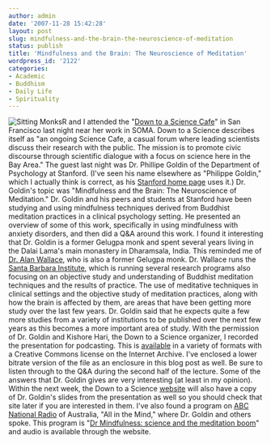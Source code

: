 ```yaml
---
author: admin
date: '2007-11-28 15:42:28'
layout: post
slug: mindfulness-and-the-brain-the-neuroscience-of-meditation
status: publish
title: 'Mindfulness and the Brain: The Neuroscience of Meditation'
wordpress_id: '2122'
categories:
- Academic
- Buddhism
- Daily Life
- Spirituality
---
```


![Sitting
Monks](http://farm3.static.flickr.com/2178/2071708063_13f2d5e2a7_m.jpg)R
and I attended the "[Down to a Science Cafe](http://sciencecafesf.com/)"
in San Francisco last night near her work in SOMA. Down to a Science
describes itself as "an ongoing Science Cafe, a casual forum where
leading scientists discuss their research with the public. The mission
is to promote civic discourse through scientific dialogue with a focus
on science here in the Bay Area." The guest last night was Dr. Phillipe
Goldin of the Department of Psychology at Stanford. (I've seen his name
elsewhere as "Philippe Goldin," which I actually think is correct, as
his [Stanford home page](http://http://www-psych.stanford.edu/~pgoldin/)
uses it.) Dr. Goldin's topic was "Mindfulness and the Brain: The
Neuroscience of Meditation." Dr. Goldin and his peers and students at
Stanford have been studying and using mindfulness techniques derived
from Buddhist meditation practices in a clinical psychology setting. He
presented an overview of some of this work, specifically in using
mindfulness with anxiety disorders, and then did a Q&A around this work.
I found it interesting that Dr. Goldin is a former Gelugpa monk and
spent several years living in the Dalai Lama's main monastery in
Dharamsala, India. This reminded me of [Dr. Alan
Wallace](http://www.alanwallace.org/), who is also a former Gelugpa
monk. Dr. Wallace runs the [Santa Barbara
Institute](http://www.sbinstitute.com/), which is running several
research programs also focusing on an objective study and understanding
of Buddhist meditation techniques and the results of practice. The use
of meditative techniques in clinical settings and the objective study of
meditation practices, along with how the brain is affected by them, are
areas that have been getting more study over the last few years. Dr.
Goldin said that he expects quite a few more studies from a variety of
institutions to be published over the next few years as this becomes a
more important area of study. With the permission of Dr. Goldin and
Kishore Hari, the Down to a Science organizer, I recorded the
presentation for podcasting. This is
[available](http://www.archive.org/details/Goldin_Mindfulness_and_the_Brain)
in a variety of formats with a Creative Commons license on the Internet
Archive. I've enclosed a lower bitrate version of the file as an
enclosure in this blog post as well. Be sure to listen through to the
Q&A during the second half of the lecture. Some of the answers that Dr.
Goldin gives are very interesting (at least in my opinion). Within the
next week, the Down to a Science
[website](http://www.sciencecafesf.com/) will also have a copy of Dr.
Goldin's slides from the presentation as well so you should check that
site later if you are interested in them. I've also found a program on
[ABC National Radio](http://www.abc.net.au/rn/allinthemind/) of
Australia, "All in the Mind," where Dr. Goldin and others spoke. This
program is "[Dr Mindfulness: science and the meditation
boom](http://www.abc.net.au/rn/allinthemind/stories/2007/2082342.htm)"
and audio is available through the website.
